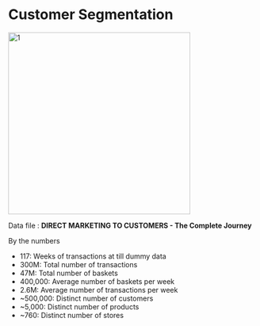 <h1>Customer Segmentation</h1>

<p align="left">
<img width="367" alt="1" src="https://user-images.githubusercontent.com/5312356/120929641-fb56ae00-c713-11eb-9d10-a13e69f00b15.PNG">

  Data file : <b>DIRECT MARKETING TO CUSTOMERS - The Complete Journey</b>

  By the numbers
- 117: Weeks of transactions at till dummy data
- 300M: Total number of transactions
- 47M: Total number of baskets
- 400,000: Average number of baskets per week
- 2.6M: Average number of transactions per week
- ~500,000: Distinct number of customers
- ~5,000: Distinct number of products
- ~760: Distinct number of stores
</p>
<br>
